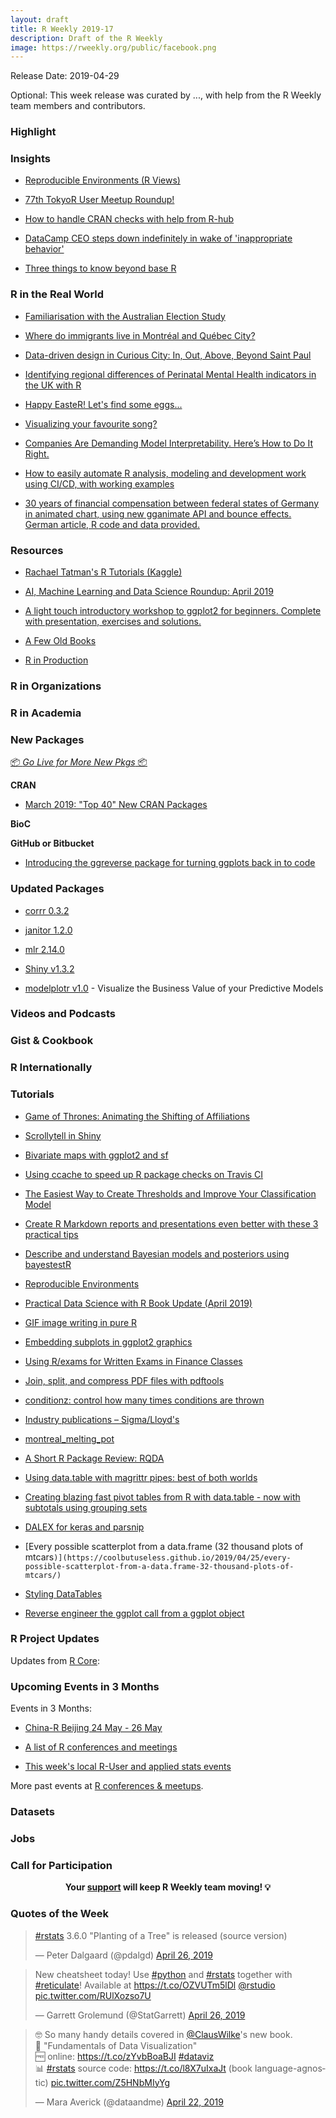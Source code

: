 ```yaml
---
layout: draft
title: R Weekly 2019-17
description: Draft of the R Weekly
image: https://rweekly.org/public/facebook.png
---
```


Release Date: 2019-04-29

Optional: This week release was curated by ..., with help from the R Weekly team members and contributors.

###  Highlight



### Insights

+ [Reproducible Environments (R Views)](https://rviews.rstudio.com/2019/04/22/reproducible-environments/)

+ [77th TokyoR User Meetup Roundup!](https://ryo-n7.github.io/2019-04-24-tokyoR-77/)

+ [How to handle CRAN checks with help from R-hub](https://blog.r-hub.io/2019/04/25/r-devel-linux-x86-64-debian-clang/)

+ [DataCamp CEO steps down indefinitely in wake of 'inappropriate behavior'](https://www.computerworld.com/article/3390739/datacamp-ceo-steps-down-indefinitely-in-wake-of-inappropriate-behavior.html)

+ [Three things to know beyond base R](https://mikewk.com/post/2019-04-23-three-things-to-know-beyond-base-r/)

### R in the Real World

+ [Familiarisation with the Australian Election Study](http://freerangestats.info/blog/2019/04/22/AES-intro)

+ [Where do immigrants live in Montréal and Québec City?](https://www.simoncoulombe.com/2019/04/montreal-melting-pot/)

+ [Data-driven design in Curious City: In, Out, Above, Beyond Saint Paul](http://www.katiejolly.io/blog/2019-04-25/data-driven-design)

+ [Identifying regional differences of Perinatal Mental Health indicators in the UK with R](https://towardsdatascience.com/identifying-regional-differences-in-perinatal-mental-health-indicators-in-the-uk-with-r-1e8a8f1e7fb0)

+ [Happy EasteR! Let's find some eggs...](https://modelplot.github.io/HappyEasteR.html)

+ [Visualizing your favourite song?](http://www.stencilled.me/post/2018-10-02-song-wave/)

+ [Companies Are Demanding Model Interpretability. Here’s How to Do It Right.](https://www.remixinstitute.com/blog/companies-are-demanding-model-interpretability-heres-how-to-do-it-right/)

+ [How to easily automate R analysis, modeling and development work using CI/CD, with working examples](https://jozef.io/r106-r-package-gitlab-ci/)

+ [30 years of financial compensation between federal states of Germany in animated chart, using new gganimate API and bounce effects. German article, R code and data provided.](https://statistik-dresden.de/archives/15373)

###  Resources

+ [Rachael Tatman's R Tutorials (Kaggle)](https://www.kaggle.com/rtatman/rachael-s-r-tutorials)


+ [AI, Machine Learning and Data Science Roundup: April 2019](https://blog.revolutionanalytics.com/2019/04/airoundup-april-2019.html)

+ [A light touch introductory workshop to ggplot2 for beginners. Complete with presentation, exercises and solutions.](https://github.com/saghirb/ggplot2-Intro-Workshop)


+ [A Few Old Books](https://rviews.rstudio.com/2019/04/25/a-few-old-books/)


+ [R in Production](https://speakerdeck.com/colinfay/r-in-production)

###  R in Organizations



###  R in Academia



###  New Packages

<p class="added-hostname"><a href="https://rweekly.org/live" target="_blank" class="externalLink">📦 <i>Go Live for More New Pkgs</i> 📦</a></p>

**CRAN**

+ [March 2019: "Top 40" New CRAN Packages](https://rviews.rstudio.com/2019/04/26/march-2019-top-40-new-cran-packages/)


**BioC**



**GitHub or Bitbucket**

+ [Introducing the ggreverse package for turning ggplots back in to code](https://coolbutuseless.github.io/2019/04/26/introducing-the-ggreverse-package-for-turning-ggplots-back-in-to-code/)


### Updated Packages

+ [corrr 0.3.2](https://cran.r-project.org/web/packages/corrr/index.html)

+ [janitor 1.2.0](https://cran.r-project.org/web/packages/janitor/index.html)

+ [mlr 2.14.0](https://cran.r-project.org/web/packages/mlr/index.html)

+ [Shiny v1.3.2](https://blog.rstudio.com/2019/04/26/shiny-1-3-2/)

+ [modelplotr v1.0](https://modelplot.github.io/intro_modelplotr.html) - Visualize the Business Value of your Predictive Models

###  Videos and Podcasts



### Gist & Cookbook



### R Internationally



###  Tutorials

+ [Game of Thrones: Animating the Shifting of Affiliations](http://jkunst.com/blog/posts/2019-04-23-got-animating-the-shifting-of-affiliations/)

+ [Scrollytell in Shiny](https://john-coene.com/post/scrollytell/)

+ [Bivariate maps with ggplot2 and sf](https://timogrossenbacher.ch/2019/04/bivariate-maps-with-ggplot2-and-sf/)

* [Using ccache to speed up R package checks on Travis CI](https://pjs-web.de/post/using-ccache-to-speed-up-r-package-checks-on-travis-ci/)

+ [The Easiest Way to Create Thresholds and Improve Your Classification Model](https://www.remixinstitute.com/blog/the-easiest-way-to-create-thresholds-and-improve-your-classification-model/)

+ [Create R Markdown reports and presentations even better with these 3 practical tips](https://jozef.io/r909-rmarkdown-tips/)

+ [Describe and understand Bayesian models and posteriors using bayestestR](https://easystats.github.io/blog/posts/bayestestr_presentation/)

+ [Reproducible Environments](https://rviews.rstudio.com/2019/04/22/reproducible-environments/)

+ [Practical Data Science with R Book Update (April 2019)](http://www.win-vector.com/blog/2019/04/practical-data-science-with-r-book-update-april-2019/)


+ [GIF image writing in pure R](https://coolbutuseless.github.io/2019/04/23/gif-image-writing-in-pure-r/)

+ [Embedding subplots in ggplot2 graphics](https://aosmith.rbind.io/2019/04/22/embedding-subplots/)

+ [Using R/exams for Written Exams in Finance Classes](http://www.R-exams.org/general/tamiu_finance/)


+ [Join, split, and compress PDF files with pdftools](https://ropensci.org/technotes/2019/04/24/pdftools-22/)


+ [conditionz: control how many times conditions are thrown](https://ropensci.org/technotes/2019/04/24/conditionz/)

+ [Industry publications – Sigma/Lloyd's](http://ronaldrichman.co.za/2019/04/24/industry-publications-sigma-lloyds/)

+ [montreal_melting_pot](https://www.simoncoulombe.com/2019/04/montreal-melting-pot/)

+ [A Short R Package Review: RQDA](https://martinctc.github.io/blog/a-short-r-package-review-rqda/)

+ [Using data.table with magrittr pipes: best of both worlds](https://martinctc.github.io/blog/using-data.table-with-magrittr-pipes-best-of-both-worlds/)


+ [Creating blazing fast pivot tables from R with data.table - now with subtotals using grouping sets](https://jozef.io/r912-datatable-grouping-sets/)

+ [DALEX for keras and parsnip](http://smarterpoland.pl/index.php/2019/04/dalex-for-keras-and-parsnip/)

+ [Every possible scatterplot from a data.frame (32 thousand plots of mtcars`)](https://coolbutuseless.github.io/2019/04/25/every-possible-scatterplot-from-a-data.frame-32-thousand-plots-of-mtcars/)`

+ [Styling DataTables](http://www.stencilled.me/post/2019-04-20-stylingdt/)

+ [Reverse engineer the ggplot call from a ggplot object](https://coolbutuseless.github.io/2019/04/26/reverse-engineer-the-ggplot-call-from-a-ggplot-object/)

<!--<div class="post-more-begi
n></div><div class="post-more-end"></div>-->

###  R Project Updates

Updates from [R Core](http://developer.r-project.org/blosxom.cgi/R-devel/NEWS):


###  Upcoming Events in 3 Months

Events in 3 Months:

+ [China-R Beijing 24 May - 26 May](https://cosx.org/2019/03/12th-china-r-beijing-announcement/)

+ [A list of R conferences and meetings](https://jumpingrivers.github.io/meetingsR/events.html)

+ [This week's local R-User and applied stats events](https://community.rstudio.com/c/irl)

More past events at [R conferences & meetups](https://conf.rweekly.org).

### Datasets




### Jobs




###  Call for Participation


<p class="hide-support added-hostname support-rweekly" style="text-align: center;font-weight: bold;">Your <a class="non-visited externalLink" href="https://www.patreon.com/rweekly" onclick="pas(this)">support</a> will keep R Weekly team moving! 💡</p>

###  Quotes of the Week

<blockquote class="twitter-tweet" data-lang="en"><p lang="en" dir="ltr"><a href="https://twitter.com/hashtag/rstats?src=hash&amp;ref_src=twsrc%5Etfw">#rstats</a> 3.6.0 &quot;Planting of a Tree&quot; is released (source version)</p>&mdash; Peter Dalgaard (@pdalgd) <a href="https://twitter.com/pdalgd/status/1121684354797752322?ref_src=twsrc%5Etfw">April 26, 2019</a></blockquote>

<blockquote class="twitter-tweet" data-lang="en"><p lang="en" dir="ltr">New cheatsheet today! Use <a href="https://twitter.com/hashtag/python?src=hash&amp;ref_src=twsrc%5Etfw">#python</a> and <a href="https://twitter.com/hashtag/rstats?src=hash&amp;ref_src=twsrc%5Etfw">#rstats</a> together with <a href="https://twitter.com/hashtag/reticulate?src=hash&amp;ref_src=twsrc%5Etfw">#reticulate</a>! Available at <a href="https://t.co/OZVUTm5lDl">https://t.co/OZVUTm5lDl</a> <a href="https://twitter.com/rstudio?ref_src=twsrc%5Etfw">@rstudio</a> <a href="https://t.co/RUlXozso7U">pic.twitter.com/RUlXozso7U</a></p>&mdash; Garrett Grolemund (@StatGarrett) <a href="https://twitter.com/StatGarrett/status/1121877687092617216?ref_src=twsrc%5Etfw">April 26, 2019</a></blockquote>

<blockquote class="twitter-tweet" data-lang="en"><p lang="en" dir="ltr">🤓 So many handy details covered in <a href="https://twitter.com/ClausWilke?ref_src=twsrc%5Etfw">@ClausWilke</a>&#39;s new book.<br>📖 &quot;Fundamentals of Data Visualization&quot; <br>🆓 online: <a href="https://t.co/zYvbBoaBJI">https://t.co/zYvbBoaBJI</a> <a href="https://twitter.com/hashtag/dataviz?src=hash&amp;ref_src=twsrc%5Etfw">#dataviz</a><br>📊 <a href="https://twitter.com/hashtag/rstats?src=hash&amp;ref_src=twsrc%5Etfw">#rstats</a> source code: <a href="https://t.co/l8X7uIxaJt">https://t.co/l8X7uIxaJt</a> (book language-agnostic) <a href="https://t.co/Z5HNbMIyYg">pic.twitter.com/Z5HNbMIyYg</a></p>&mdash; Mara Averick (@dataandme) <a href="https://twitter.com/dataandme/status/1120311808873717760?ref_src=twsrc%5Etfw">April 22, 2019</a></blockquote>


